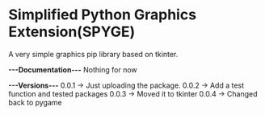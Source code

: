 # Simplified Python Graphics Extension(SPYGE)

A very simple graphics pip library based on tkinter.

**---Documentation---**
Nothing for now

**---Versions---**
0.0.1 -> Just uploading the package.
0.0.2 -> Add a test function and tested packages
0.0.3 -> Moved it to tkinter
0.0.4 -> Changed back to pygame
